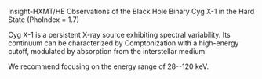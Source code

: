 Insight-HXMT/HE Observations of the Black Hole Binary Cyg X-1 in the Hard State (PhoIndex = 1.7)

Cyg X-1 is a persistent X-ray source exhibiting spectral variability. Its continuum can be characterized by Comptonization with a high-energy cutoff, modulated by absorption from the interstellar medium.

We recommend focusing on the energy range of 28--120 keV.

